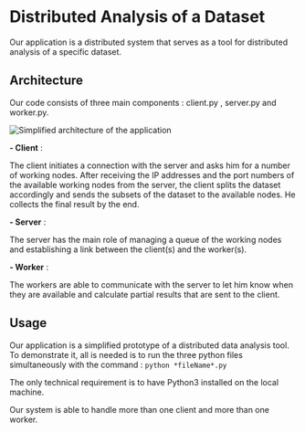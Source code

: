 # **Distributed Analysis of a Dataset**



Our application is a distributed system that serves as a tool for distributed analysis of a specific dataset.

## Architecture 

Our code consists of three main components : client.py , server.py and worker.py.

![Simplified architecture of the application](https://i.imgur.com/023z9Ta.png)



**- Client** :

The client initiates a connection with the server and asks him for a number of working nodes. After receiving the IP addresses and the port numbers of the available working nodes from the server, the client splits the dataset accordingly and sends the subsets of the dataset to the available nodes. He collects the final result by the end.

**- Server** :

The server has the main role of managing a queue of the working nodes and establishing a link between the client(s) and the worker(s). 

**- Worker** :

The workers are able to communicate with the server to let him know when they are available and calculate partial results that are sent to the client.

## Usage 

Our application is a simplified prototype of a distributed data analysis tool. To demonstrate it, all is needed is to run the three python files simultaneously with the command : `python *fileName*.py` 

The only technical requirement is to have Python3 installed on the local machine.

Our system is able to handle more than one client and more than one worker.